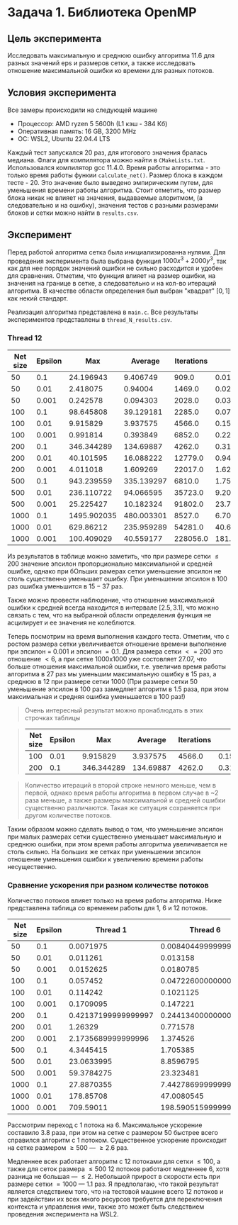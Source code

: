 # Задача 1. Библиотека OpenMP

## Цель эксперимента

Исследовать максимальную и среднюю ошибку алгоритма 11.6 для разных значений eps и размеров сетки, а также исследовать отношение максимальной ошибки ко времени для разных потоков.

## Условия эксперимента

Все замеры происходили на следующей машине
- Процессор: AMD ryzen 5 5600h (L1 кэш - 384 Кб)
- Оперативная память: 16 GB, 3200 MHz
- ОС: WSL2, Ubuntu 22.04.4 LTS

Каждый тест запускался 20 раз, для итогового значения бралась медиана. Флаги для компилятора можно найти в `CMakeLists.txt`. Использовался компилятор gcc 11.4.0. Время работы алгоритма - это только время работы функии `calculate_net()`. Размер блока в каждом тесте - 20. Это значение было выведено эмпирическим путем, для уменьшения времени работы алгоритма.
Стоит отметить, что размер блока никак не влияет на значения, выдаваемые алоритмом, (а следовательно и на ошибку), значения тестов с разными размерами блоков и сетки можно найти в `results.csv`.

## Эксперимент

Перед работой алгоритма сетка была инициализированна нулями. Для проведения эксперимента была выбрана функция $1000x^3 + 2000y^3$, так как для нее порядок значений ошибки не сильно расходится и удобен для сравнения. Отметим, что функция влияет на размер ошибки, на значения на границе в сетке, а следовательно и на кол-во итераций алгоритма. В качестве области определения был выбран "квадрат" $[0,1]$ как некий стандарт.

Реализация алгоритма представлена в `main.c`. Все результаты экспериментов представлены в `thread_N_results.csv`. 


### Thread 12

| Net size | Epsilon | Max         | Average    | Iterations | Time                |
| -------- | ------- | ----------- | ---------- | ---------- | ------------------- |
| 50       | 0.1     | 24.196943   | 9.406749   | 909.0      | 0.0191675           |
| 50       | 0.01    | 2.418075    | 0.94004    | 1469.0     | 0.021599            |
| 50       | 0.001   | 0.242578    | 0.094303   | 2028.0     | 0.0319275           |
| 100      | 0.1     | 98.645808   | 39.129181  | 2285.0     | 0.07733799999999999 |
| 100      | 0.01    | 9.915829    | 3.937575   | 4566.0     | 0.154451            |
| 100      | 0.001   | 0.991814    | 0.393849   | 6852.0     | 0.2266825           |
| 200      | 0.1     | 346.344289  | 134.69887  | 4262.0     | 0.31823500000000005 |
| 200      | 0.01    | 40.101595   | 16.088222  | 12779.0    | 0.9494644999999999  |
| 200      | 0.001   | 4.011018    | 1.609269   | 22017.0    | 1.6271735           |
| 500      | 0.1     | 943.239559  | 335.139297 | 6810.0     | 1.7576055           |
| 500      | 0.01    | 236.110722  | 94.066595  | 35723.0    | 9.204476            |
| 500      | 0.001   | 25.225427   | 10.182324  | 91802.0    | 23.736516           |
| 1000     | 0.1     | 1495.902035 | 480.003301 | 8527.0     | 6.702432            |
| 1000     | 0.01    | 629.86212   | 235.959289 | 54281.0    | 40.661531499999995  |
| 1000     | 0.001   | 100.409029  | 40.559177  | 228056.0   | 181.446275          |

Из результатов в таблице можно заметить, что при размере сетки $\le 200$ значение эпсилон пропорционально максимальной и средней ошибке, однако при бОльших рамерах сетки уменьшение эпсилон не столь существенно уменьшает ошибку. При уменьшении эпсилон в $100$ раз ошибка уменьшится в $15-37$ раз. 

Также можно провести наблюдение, что отношение максимальной ошибки к средней всегда находится в интервале $[2.5, 3.1]$, что можно связать с тем, что на выбранной области определения функция не асцилирует и ее значения не колеблются.

Теперь посмотрим на время выполнения каждого теста. Отметим, что с ростом размера сетки увеличивается отношение времени выполнение при эпсилон = $0.001$ и эпсилон $= 0.1$. Для размера сетки $<=200$ это отношение $<6$, а при сетке 1000х1000 уже состовляет $27.07$, что больше отношения максимальной ошибки, т.е. увеличив время работы алгоритма в $27$ раз мы уменьшим максимальную ошибку в $15$ раз, а среднюю в $12$ при размере сетки $1000$ (При размере сетки $50$ уменьшение эпсилон в $100$ раз замедляет алгоритм в $1.5$ раза, при этом максимальная и средняя ошибка уменьшается в $100$ раз!)

>Очень интересный результат можно пронаблюдать в этих строчках таблицы

>| Net size | Epsilon | Max        | Average   | Iterations | Time                |
>| -------- | ------- | ---------- | --------- | ---------- | ------------------- |
>| 100      | 0.01    | 9.915829   | 3.937575  | 4566.0     | 0.154451            |
>| 200      | 0.1     | 346.344289 | 134.69887 | 4262.0     | 0.31823500000000005 |

>Количество итераций в второй строке немного меньше, чем в первой, однако время работы алгоритма в первом случае в ~$2$ раза меньше, а также размеры максимальной и средней ошибки существенно различаются. Такая же ситуация сохраняется при другом количестве потоков.

Таким образом можно сделать вывод о том, что уменьшение эпсилон при малых размерах сетки существенно уменьшает максимальную и среднюю ошибки, при этом время работы алгоритма увеличивается не столь сильно. На больших же сетках при уменьшении эпсилон отношение уменьшения ошибки к увеличению времени работы несущественно.


### Сравнение ускорения при разном количестве потоков

Количество потоков влияет только на время работы алгоритма. Ниже представлена таблица со временем работы для 1, 6 и 12 потоков.

| Net size | Epsilon | Thread 1            | Thread 6             | Thread 12           |
| -------- | ------- | ------------------- | -------------------- | ------------------- |
| 50       | 0.1     | 0.0071975           | 0.008404499999999999 | 0.0191675           |
| 50       | 0.01    | 0.011261            | 0.013158             | 0.021599            |
| 50       | 0.001   | 0.0152625           | 0.0180785            | 0.0319275           |
| 100      | 0.1     | 0.057452            | 0.047226000000000004 | 0.07733799999999999 |
| 100      | 0.01    | 0.114242            | 0.1021125            | 0.154451            |
| 100      | 0.001   | 0.1709095           | 0.147221             | 0.2266825           |
| 200      | 0.1     | 0.42137199999999997 | 0.24413400000000002  | 0.31823500000000005 |
| 200      | 0.01    | 1.26329             | 0.771578             | 0.9494644999999999  |
| 200      | 0.001   | 2.1735689999999996  | 1.374526             | 1.6271735           |
| 500      | 0.1     | 4.3445415           | 1.705385             | 1.7576055           |
| 500      | 0.01    | 23.0633995          | 8.8596795            | 9.204476            |
| 500      | 0.001   | 59.3784275          | 23.323481            | 23.736516           |
| 1000     | 0.1     | 27.8870355          | 7.442786999999999    | 6.702432            |
| 1000     | 0.01    | 178.85708           | 47.0080545           | 40.661531499999995  |
| 1000     | 0.001   | 709.59011           | 198.59051599999998   | 181.446275          |

Рассмотрим переход с 1 потока на 6. Максимальное ускорение составило $3.8$ раза, при этом на сетке с размером $50$ быстрее всего справился алгоритм с 1 потоком. Существенное ускорение происходит на сетке размером $\ge 500$ — $\ge 2.6$ раз.

Медленнее всех работает алгоритм с 12 потоками для сетки $\le100$, а также для сеток размера $\le500$ 12 потоков работают медленнее 6, хотя разница не большая — $\le2$. Небольшой прирост в скорости есть при размере сетки $=1000$ — $1.1$ раз. Я предполагаю, что такой результат является следствием того, что на тестовой машине всего 12 потоков и при задействии их всех много ресурсов требуется для переключения контекста и управления ими, также это может быть следствием проведения эксперимента на WSL2.


